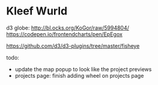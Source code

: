 # Kleef Wurld

d3 globe: http://bl.ocks.org/KoGor/raw/5994804/
https://codepen.io/frontendcharts/pen/EpEgox

https://github.com/d3/d3-plugins/tree/master/fisheye

todo:

- update the map popup to look like the project previews
- projects page: finish adding wheel on projects page

